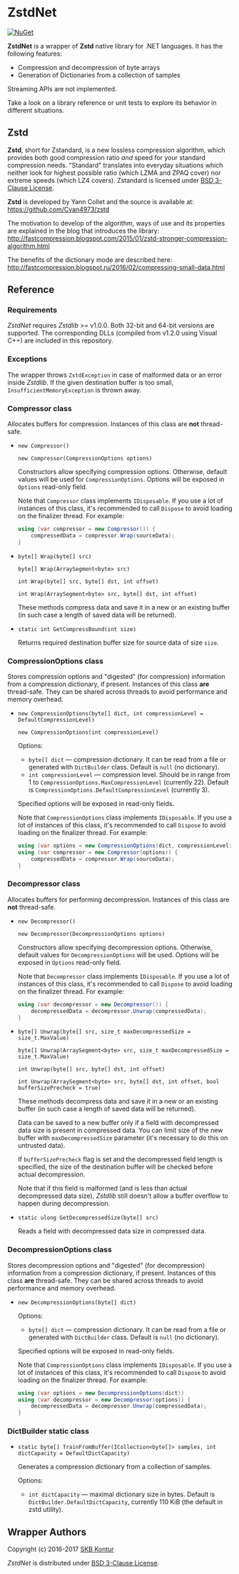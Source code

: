 ZstdNet
=======

[![NuGet](https://img.shields.io/nuget/v/ZstdNet.svg)](https://www.nuget.org/packages/ZstdNet/)

**ZstdNet** is a wrapper of **Zstd** native library for .NET languages. It has the following features:

* Compression and decompression of byte arrays
* Generation of Dictionaries from a collection of samples

Streaming APIs are not implemented.

Take a look on a library reference or unit tests to explore its behavior in different situations.

Zstd
----

**Zstd**, short for Zstandard, is a new lossless compression algorithm, which
provides both good compression ratio _and_ speed for your standard compression
needs. "Standard" translates into everyday situations which neither look for
highest possible ratio (which LZMA and ZPAQ cover) nor extreme speeds (which
LZ4 covers). Zstandard is licensed under [BSD 3-Clause License](Native/LICENSE).

**Zstd** is developed by Yann Collet and the source is available at:
https://github.com/Cyan4973/zstd

The motivation to develop of the algorithm, ways of use and its properties are
explained in the blog that introduces the library:
http://fastcompression.blogspot.com/2015/01/zstd-stronger-compression-algorithm.html

The benefits of the dictionary mode are described here:
http://fastcompression.blogspot.ru/2016/02/compressing-small-data.html

Reference
---------

### Requirements

*ZstdNet* requires *Zstdlib* >= v1.0.0. Both 32-bit and 64-bit versions are supported.
The corresponding DLLs (compiled from v1.2.0 using Visual C++) are included in this repository.

### Exceptions

The wrapper throws `ZstdException` in case of malformed data or an error inside *Zstdlib*.
If the given destination buffer is too small, `InsufficientMemoryException` is thrown away.

### Compressor class

Allocates buffers for compression. Instances of this class are **not** thread-safe.

* `new Compressor()`

  `new Compressor(CompressionOptions options)`

  Constructors allow specifying compression options. Otherwise, default values will be used for `CompressionOptions`.
  Options will be exposed in `Options` read-only field.

  Note that `Compressor` class implements `IDisposable`.
  If you use a lot of instances of this class,
  it's recommended to call `Dispose` to avoid loading on the finalizer thread. For example:

  ```c#
  using (var compressor = new Compressor()) {
	  compressedData = compressor.Wrap(sourceData);
  }
  ```

* `byte[] Wrap(byte[] src)`

  `byte[] Wrap(ArraySegment<byte> src)`

  `int Wrap(byte[] src, byte[] dst, int offset)`

  `int Wrap(ArraySegment<byte> src, byte[] dst, int offset)`

  These methods compress data and save it in a new or
  an existing buffer (in such case a length of saved data will be returned).

* `static int GetCompressBound(int size)`

  Returns required destination buffer size for source data of size `size`.

### CompressionOptions class

Stores compression options and "digested" (for compression) information
from a compression dictionary, if present.
Instances of this class **are** thread-safe. They can be shared across threads to avoid
performance and memory overhead.

* `new CompressionOptions(byte[] dict, int compressionLevel = DefaultCompressionLevel)`

  `new CompressionOptions(int compressionLevel)`

  Options:
    - `byte[] dict` &mdash; compression dictionary.
      It can be read from a file or generated with `DictBuilder` class.
	  Default is `null` (no dictionary).
    - `int compressionLevel` &mdash; compression level.
  	  Should be in range from 1 to `CompressionOptions.MaxCompressionLevel` (currently 22).
  	  Default is `CompressionOptions.DefaultCompressionLevel` (currently 3).

  Specified options will be exposed in read-only fields.

  Note that `CompressionOptions` class implements `IDisposable`.
  If you use a lot of instances of this class,
  it's recommended to call `Dispose` to avoid loading on the finalizer thread. For example:

  ```c#
  using (var options = new CompressionOptions(dict, compressionLevel: 5))
  using (var compressor = new Compressor(options)) {
  	  compressedData = compressor.Wrap(sourceData);
  }
  ```

### Decompressor class

Allocates buffers for performing decompression. Instances of this class are **not** thread-safe.

* `new Decompressor()`

  `new Decompressor(DecompressionOptions options)`

  Constructors allow specifying decompression options. Otherwise, default values for `DecompressionOptions` will be used.
  Options will be exposed in `Options` read-only field.

  Note that `Decompressor` class implements `IDisposable`.
  If you use a lot of instances of this class,
  it's recommended to call `Dispose` to avoid loading on the finalizer thread. For example:

  ```c#
  using (var decompressor = new Decompressor()) {
	  decompressedData = decompressor.Unwrap(compressedData);
  }
  ```

* `byte[] Unwrap(byte[] src, size_t maxDecompressedSize = size_t.MaxValue)`

  `byte[] Unwrap(ArraySegment<byte> src, size_t maxDecompressedSize = size_t.MaxValue)`

  `int Unwrap(byte[] src, byte[] dst, int offset)`

  `int Unwrap(ArraySegment<byte> src, byte[] dst, int offset, bool bufferSizePrecheck = true)`

  These methods decompress data and save it in a new or
  an existing buffer (in such case a length of saved data will be returned).

  Data can be saved to a new buffer only if a field with decompressed data size
  is present in compressed data. You can limit size of the new buffer with
  `maxDecompressedSize` parameter (it's necessary to do this on untrusted data).

  If `bufferSizePrecheck` flag is set and the decompressed field length is specified,
  the size of the destination buffer will be checked before actual decompression.

  Note that if this field is malformed (and is less than actual decompressed data size),
  *Zstdlib* still doesn't allow a buffer overflow to happen during decompression.

* `static ulong GetDecompressedSize(byte[] src)`

  Reads a field with decompressed data size in compressed data.

### DecompressionOptions class

Stores decompression options and "digested" (for decompression) information
from a compression dictionary, if present.
Instances of this class **are** thread-safe. They can be shared across threads to avoid
performance and memory overhead.

* `new DecompressionOptions(byte[] dict)`

  Options:
    - `byte[] dict` &mdash; compression dictionary.
      It can be read from a file or generated with `DictBuilder` class.
	    Default is `null` (no dictionary).

  Specified options will be exposed in read-only fields.

  Note that `CompressionOptions` class implements `IDisposable`.
  If you use a lot of instances of this class,
  it's recommended to call `Dispose` to avoid loading on the finalizer thread. For example:

  ```c#
  using (var options = new DecompressionOptions(dict))
  using (var decompressor = new Decompressor(options)) {
  	  decompressedData = decompressor.Unwrap(compressedData);
  }
  ```

### DictBuilder static class

* `static byte[] TrainFromBuffer(ICollection<byte[]> samples, int dictCapacity = DefaultDictCapacity)`

  Generates a compression dictionary from a collection of samples.

  Options:
    - `int dictCapacity` &mdash; maximal dictionary size in bytes.
	  Default is `DictBuilder.DefaultDictCapacity`, currently 110 KiB (the default in zstd utility).

Wrapper Authors
---------------

Copyright (c) 2016-2017 [SKB Kontur](https://kontur.ru/eng/about)

*ZstdNet* is distributed under [BSD 3-Clause License](LICENSE).
